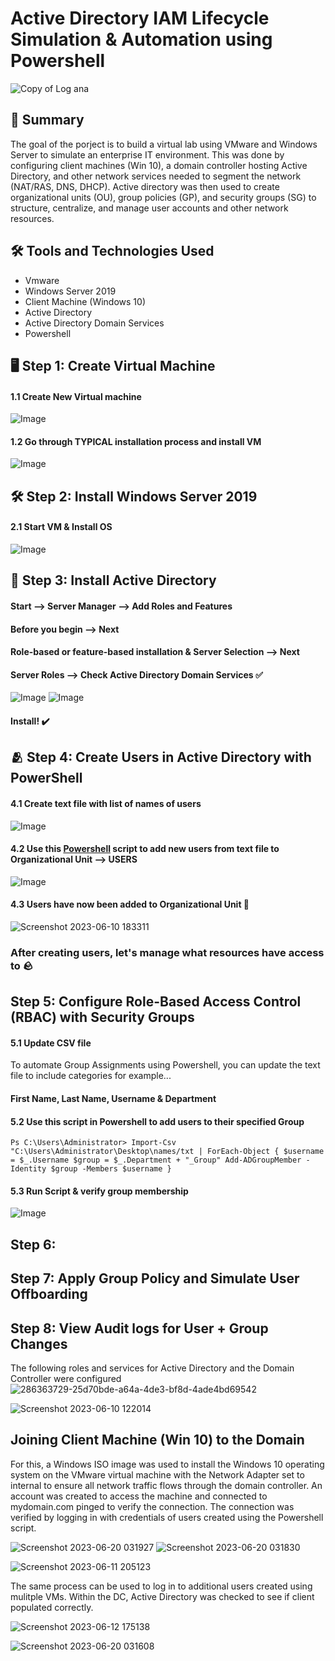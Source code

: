 # Active Directory IAM Lifecycle Simulation & Automation using Powershell
![Copy of Log ana](https://github.com/emeka789/ActiveDirectoryHL/assets/99328320/dd1d99dc-b7b0-44c5-88e1-c6b6a661fe03)
## 🎯 Summary 
The goal of the porject is to build a virtual lab using VMware and Windows Server to simulate an enterprise IT environment. This was done by configuring client machines (Win 10), a domain controller hosting Active Directory, and other network services needed to segment the network (NAT/RAS, DNS, DHCP). Active directory was then used to create organizational units (OU), group policies (GP), and security groups (SG) to structure, centralize, and manage user accounts and other network resources.

## 🛠️ Tools and Technologies Used
- Vmware
- Windows Server 2019
- Client Machine (Windows 10)
- Active Directory
- Active Directory Domain Services
- Powershell

## 🖥️ Step 1: Create Virtual Machine
#### 1.1 Create New Virtual machine
![Image](https://github.com/user-attachments/assets/9cf15001-ed0a-4050-912f-485ff8b56b8b) 

#### 1.2 Go through TYPICAL installation process and install VM
![Image](https://github.com/user-attachments/assets/b1965ca9-6af1-4b14-841e-a28592036b81)

## 🛠️ Step 2: Install Windows Server 2019 
#### 2.1 Start VM & Install OS
![Image](https://github.com/user-attachments/assets/096bfc48-eee6-405f-a959-0d35aa248888)

## 🧰 Step 3: Install Active Directory
#### Start --> Server Manager --> Add Roles and Features
#### Before you begin --> Next 
#### Role-based or feature-based installation & Server Selection --> Next
#### Server Roles --> Check Active Directory Domain Services ✅
![Image](https://github.com/user-attachments/assets/294acb47-b0ce-4445-9427-7955ab1938c8)
![Image](https://github.com/user-attachments/assets/018c54c7-b388-45ef-9ebe-1935e8d596ec)
#### Install! ✔️

## 🫂 Step 4: Create Users in Active Directory with PowerShell
#### 4.1 Create text file with list of names of users
![Image](https://github.com/user-attachments/assets/c6adfb67-c241-406b-bcf5-41c67c07ac44)
#### 4.2 Use this [Powershell](https://github.com/joshmadakor1/AD_PS/blob/master/Generate-Names-Create-Users.ps1) script to add new users from text file to Organizational Unit --> USERS
![Image](https://github.com/user-attachments/assets/4be3eb9a-2430-4af2-85e0-fa0417bf073b)
#### 4.3 Users have now been added to Organizational Unit 🥳
![Screenshot 2023-06-10 183311](https://github.com/emeka789/ActiveDirectoryHL/assets/99328320/74b3dcd0-4668-4ba3-80dd-ce7b608f6026)
### After creating users, let's manage what resources have access to 🪨
## Step 5: Configure Role-Based Access Control (RBAC) with Security Groups
#### 5.1 Update CSV file
To automate Group Assignments using Powershell, you can update the text file to include categories for example...
#### First Name, Last Name, Username & Department
#### 5.2 Use this script in Powershell to add users to their specified Group
`
Ps C:\Users\Administrator> Import-Csv "C:\Users\Administrator\Desktop\names/txt | ForEach-Object {
  $username = $_.Username
	$group = $_.Department + "_Group"
	Add-ADGroupMember -Identity $group -Members $username
}
`
#### 5.3 Run Script & verify group membership
![Image](https://github.com/user-attachments/assets/0c72bc58-8391-47d2-ba77-167171962050)
## Step 6: 
## Step 7: Apply Group Policy and Simulate User Offboarding
## Step 8: View Audit logs for User + Group Changes
The following roles and services for Active Directory and the Domain Controller were configured
![286363729-25d70bde-a64a-4de3-bf8d-4ade4bd69542](https://github.com/emeka789/ActiveDirectoryHL/assets/99328320/2b2684f2-b08e-4e7b-a9ca-bc6db37f2534)

![Screenshot 2023-06-10 122014](https://github.com/emeka789/ActiveDirectoryHL/assets/99328320/20edc126-173a-42b0-ac63-6ba445a0f5ec)



## Joining Client Machine (Win 10) to the Domain
For this, a Windows ISO image was used to install the Windows 10 operating system on the VMware virtual machine with the Network Adapter set to internal to ensure all network traffic flows through the domain controller. An account was created to access the machine and connected to mydomain.com pinged to verify the connection. The connection was verified by logging in with credentials of users created using the Powershell script.


![Screenshot 2023-06-20 031927](https://github.com/emeka789/images/assets/99328320/f7def568-94e3-4f49-aa13-a88ded8341f4)
![Screenshot 2023-06-20 031830](https://github.com/emeka789/images/assets/99328320/9f5d211d-1aee-4c4d-aba2-d4b78201c956)

![Screenshot 2023-06-11 205123](https://github.com/emeka789/ActiveDirectoryHL/assets/99328320/6d79402f-773a-4146-a3de-81493dfaf4f6)

The same process can be used to log in to additional users created using mulitple VMs. Within the DC, Active Directory was checked to see if client populated correctly.

![Screenshot 2023-06-12 175138](https://github.com/emeka789/ActiveDirectoryHL/assets/99328320/dfa7f250-7995-4220-b33d-0f8432b9922c)


![Screenshot 2023-06-20 031608](https://github.com/emeka789/ActiveDirectoryHL/assets/99328320/d56b7c86-48e2-42ec-9d84-7e447dacfb09)
